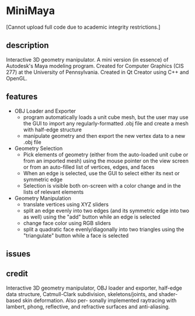 # MiniMaya

[Cannot upload full code due to academic integrity restrictions.]

## description
Interactive 3D geometry manipulator. A mini version (in essence) of Autodesk's Maya modeling program. Created for Computer Graphics (CIS 277) at the University of Pennsylvania. Created in Qt Creator using C++ and OpenGL.

## features
- OBJ Loader and Exporter
  - program automatically loads a unit cube mesh, but the user may use the GUI to import any regularly-formatted .obj file and create a mesh with half-edge structure
  - manipulate geometry and then export the new vertex data to a new .obj file
- Geometry Selection
  - Pick elements of geometry (either from the auto-loaded unit cube or from an imported mesh) using the mouse pointer on the view screen or from an auto-filled list of vertices, edges, and faces
  - When an edge is selected, use the GUI to select either its next or symmetric edge
  - Selection is visible both on-screen with a color change and in the lists of relevant elements
- Geometry Manipulation
  - translate vertices using XYZ sliders
  - split an edge evenly into two edges (and its symmetric edge into two as well) using the "add" button while an edge is selected
  - change face color using RGB sliders
  - split a quadratic face evenly/diagonally into two triangles using the "triangulate" button while a face is selected

## issues

## credit

Interactive 3D geometry manipulator, 
OBJ loader and exporter, half-edge data structure, Catmull-Clark subdivision, skeletons/joints, and shader-based skin deformation. Also per- sonally implemented raytracing with lambert, phong, reflective, and refractive surfaces and anti-aliasing.
